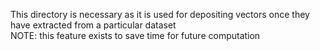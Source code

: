 This directory is necessary as it is used for depositing vectors once they have extracted from a particular dataset\
NOTE: this feature exists to save time for future computation
